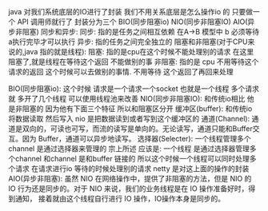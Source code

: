 
java 对我们系统底层的IO进行了封装  我们不用关系底层是怎么操作io 的  只要做一个 API 调用师就行了  封装分为三个  BIO(同步阻塞io) NIO(同步非阻塞IO)  AIO(异步非阻塞)
同步和异步:
    同步: 指的是任务之间相互依赖 在A->B 模型中 b 必须等待 a执行完毕才可以执行 
    异步: 指的任务之间完全独立的 
阻塞和非阻塞(对于CPU来说的,java 指的就是线程):
    阻塞: 指的是cpu在这个时候不能处理别的请求 在这里阻塞了,就是线程在等待这个返回 不能做别的事
    非阻塞: 指的是 cpu 不用等待这个请求的返回 这个时候可以去做别的事情. 不用等待 这个返回了再回来处理 

BIO(同步阻塞io):
    这个时候 请求是一个请求一个socket 也就是一个线程 多个请求就 多开了几个线程 可以使用线程池来改善
NIO(同步非阻塞IO): 和传统io相比 他是非阻塞的 因为他有下面三个特征 所以和阻塞区分开
    缓冲区(buffer): 和传统io 将数据读取 然后写入 nio 是把数据读到或者写到这个缓冲区的 
    通道(Channel): 通道是双向的，可读也可写，而流的读写是单向的。无论读写，通道只能和Buffer交互。因为 Buffer，通道可以异步地读写。
    选择器(Selecter): 一个线程管理多个 channel 是通过选择器来管理的 
    宗上所述  应该是:  一个线程 是通过选择器管理多个channel  和channel 是和buffer 链接的  所以这个时候一个线程可以同时处理多个请求 在请求进行io 等待的时候处理别的请求 
    netty 是对这上面的操作的封装 
AIO(异步非阻塞): 
    虽然 NIO 在网络操作中，提供了非阻塞的方法，但是 NIO 的 IO 行为还是同步的。对于 NIO 来说，我们的业务线程是在 IO 操作准备好时，得到通知，
    接着就由这个线程自行进行 IO 操作，IO操作本身是同步的。
    
    
    
    
    
    
    
    
    
    
    
    
    
    
    
    
    
    
    
    
    









